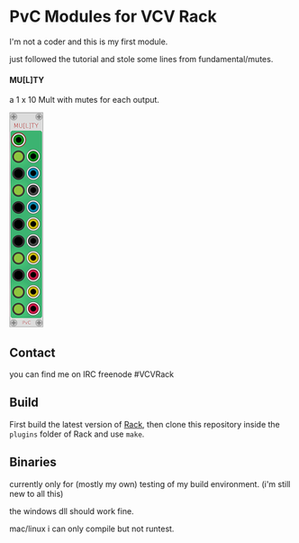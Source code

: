 
# PvC Modules for VCV Rack

I'm not a coder and this is my first module.

just followed the tutorial and stole some lines from fundamental/mutes.

#### MU[L]TY

a 1 x 10 Mult with mutes for each output.

![Multy](/images/multy.png?raw=true "Multy")


## Contact

you can find me on IRC freenode #VCVRack


## Build

First build the latest version of [Rack](https://github.com/VCVRack/Rack), then clone this repository inside the `plugins` folder of Rack and use `make`.


## Binaries

currently only for (mostly my own) testing of my build environment. (i'm still new to all this)

the windows dll should work fine.

mac/linux i can only compile but not runtest.

